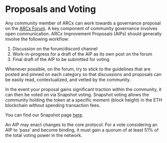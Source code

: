 # Proposals and Voting

Any community member of ARCx can work towards a governance proposal on the [ARCx Forum](https://forum.arcx.money/). A key component of community governance involves open communication. ARCx Improvement Proposals \(AIPs\) should generally involve the following workflow:

1. Discussion on the forum/discord channel
2. Work-in-progress for a draft of the AIP as its own post on the forum
3. Final draft of the AIP to be submitted for voting

Whenever possible, on the forum, try to stick to the guidelines that are posted and pinned on each category so that discussions and proposals can be easily read, contextualized, and vetted by the community.

In the event your proposal gains significant traction within the community, it can then be voted on via Snapshot voting. Snapshot voting allows the community holding the token at a specific moment \(block height\) in the ETH blockchain without spending transaction fees.  
  
You can find our Snapshot page [here](https://snapshot.org/#/arcx.eth/). 

An AIP may enact changes to the core protocol. For a vote considering an AIP to ‘pass’ and become binding, it must gain a quorum of at least 51% of the total voting power in the network.  


